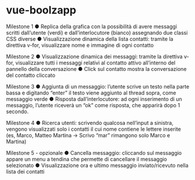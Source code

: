 # vue-boolzapp

Milestone 1
● Replica della grafica con la possibilità di avere messaggi scritti dall’utente (verdi) e dall’interlocutore (bianco) assegnando due classi CSS diverse
● Visualizzazione dinamica della lista contatti: tramite la direttiva v-for, visualizzare nome e immagine di ogni contatto

Milestone 2
● Visualizzazione dinamica dei messaggi: tramite la direttiva v-for, visualizzare tutti i messaggi relativi al contatto attivo all’interno del pannello della conversazione
● Click sul contatto mostra la conversazione del contatto cliccato

Milestone 3
● Aggiunta di un messaggio: l’utente scrive un testo nella parte bassa e digitando “enter” il testo viene aggiunto al thread sopra, come messaggio verde
● Risposta dall’interlocutore: ad ogni inserimento di un messaggio, l’utente riceverà un “ok” come risposta, che apparirà dopo 1 secondo.

Milestone 4
● Ricerca utenti: scrivendo qualcosa nell’input a sinistra, vengono visualizzati solo i contatti il cui nome contiene le lettere inserite (es, Marco, Matteo Martina -> Scrivo “mar” rimangono solo Marco e Martina)

Milestone 5 - opzionale
● Cancella messaggio: cliccando sul messaggio appare un menu a tendina che permette di cancellare il messaggio selezionato
● Visualizzazione ora e ultimo messaggio inviato/ricevuto nella lista dei contatti
